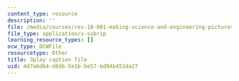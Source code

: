 ```yaml
---
content_type: resource
description: ''
file: /media/courses/res-10-001-making-science-and-engineering-pictures-a-practical-guide-to-presenting-your-work-spring-2016/4d7a6d64d8d65e1bbe57bd94b451da27_h0LYxgHiMDE.vtt
file_type: application/x-subrip
learning_resource_types: []
ocw_type: OCWFile
resourcetype: Other
title: 3play caption file
uid: 4d7a6d64-d8d6-5e1b-be57-bd94b451da27
---
```

